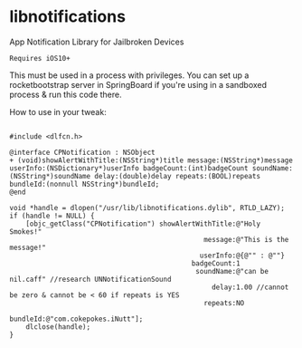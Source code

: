 # libnotifications
App Notification Library for Jailbroken Devices

`Requires iOS10+`

This must be used in a process with privileges. You can set up a rocketbootstrap server in SpringBoard if you're using in a sandboxed process & run this code there. 

How to use in your tweak:

```objc

#include <dlfcn.h>

@interface CPNotification : NSObject
+ (void)showAlertWithTitle:(NSString*)title message:(NSString*)message userInfo:(NSDictionary*)userInfo badgeCount:(int)badgeCount soundName:(NSString*)soundName delay:(double)delay repeats:(BOOL)repeats bundleId:(nonnull NSString*)bundleId;
@end

void *handle = dlopen("/usr/lib/libnotifications.dylib", RTLD_LAZY);
if (handle != NULL) {                                            
    [objc_getClass("CPNotification") showAlertWithTitle:@"Holy Smokes!"
                                                message:@"This is the message!"
                                               userInfo:@{@"" : @""}
                                             badgeCount:1
                                              soundName:@"can be nil.caff" //research UNNotificationSound
                                                  delay:1.00 //cannot be zero & cannot be < 60 if repeats is YES
                                                repeats:NO
                                               bundleId:@"com.cokepokes.iNutt"];                                     
	dlclose(handle);
}
	
```

